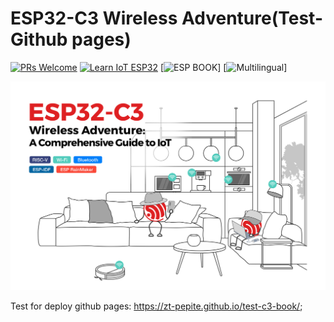 # ESP32-C3 Wireless Adventure(Test-Github pages)
[![PRs Welcome](https://img.shields.io/badge/PRs-welcome-brightgreen.svg?style=flat-square)]([https://github.com/ZT-Pepite/test-c3-book/pulls])
[![Learn IoT ESP32](https://img.shields.io/badge/learn_IoT-ESP32-fedcba)]([https://github.com/ZT-Pepite/test-c3-book/pulls])
[![ESP BOOK](https://img.shields.io/badge/ESP%20BOOK-e8362d)]
[![Multilingual](https://img.shields.io/badge/multilingual-fc9d03)]


![ESP32-C3](src/Pics/readme-cover.jpg)

Test for deploy github pages:
https://zt-pepite.github.io/test-c3-book/;


